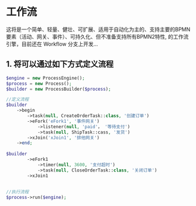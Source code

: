 # 工作流

这将是一个简单、轻量、健壮、可扩展、适用于自动化为主的、支持主要的BPMN要素（活动、网关、事件）、可持久化、但不准备支持所有BPMN2特性, 的工作流引擎，目前还在 Workflow 分支上开发...

## 1. 将可以通过如下方式定义流程

```PHP
$engine = new ProcessEngine();
$process = new Process();
$builder = new ProcessBuilder($process);

//定义流程
$builder
    ->begin
        ->task(null, CreateOrderTask::class, '创建订单')
        ->eFork('eFork1', '事件网关')
            ->listener(null, 'paid'， '等待支付')
            ->task(null, ShipTask::cass, '发货')
        ->xJoin('xJoin1', '排他网关')
    ->end;
    
$builder 
        ->eFork1
            ->timer(null, 3600, '支付超时')
            ->task(null, CloseOrderTask::class, '关闭订单')
        ->xJoin1
   
    
//执行流程
$process->run($engine);

```
